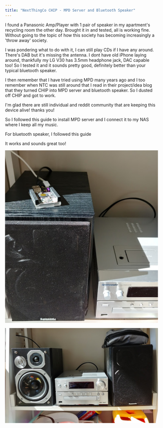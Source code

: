 ```yaml
---
title: "NextThingCo CHIP - MPD Server and Bluetooth Speaker"
---
```


I found a Panasonic Amp/Player with 1 pair of speaker in my apartment's recycling room the other day. Brought it in and tested, all is working fine. Without going to the topic of how this society has becoming increasingly a 'throw away' society.

I was pondering what to do with it, I can still play CDs if I have any around. There's DAB but it's missing the antenna. I dont have old iPhone laying around, thankfully my LG V30 has 3.5mm headphone jack, DAC capable too! So I tested it and it sounds pretty good, definitely better than your typical bluetooth speaker.

I then remember that I have tried using MPD many years ago and I too remember when NTC was still around that I read in their project/idea blog that they turned CHIP into MPD server and bluetooth speaker. So I dusted off CHIP and got to work. 

I'm glad there are still individual and reddit community that are keeping this device alive! thanks you!

So I followed this guide to install MPD server and I connect it to my NAS where I keep all my music.

For bluetooth speaker, I followed this guide 

It works and sounds great too!

![Panasonic Mini Hifi - SC-PMX5](/assets/images/chip1.png)

![CHIP MPD and Bluetooth Sink](/assets/images/chip2.png)



